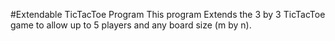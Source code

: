 #Extendable TicTacToe Program
This program Extends the 3 by 3 TicTacToe game to allow up to 5 players and any board size (m by n).
